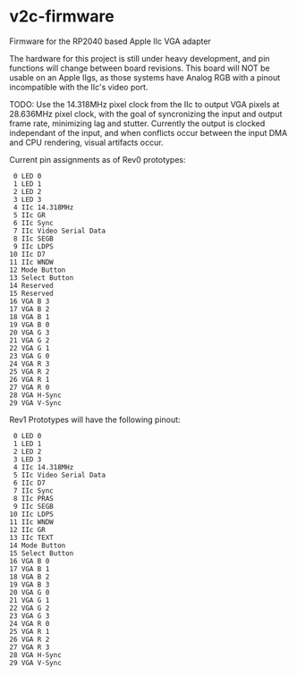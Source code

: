 # v2c-firmware
Firmware for the RP2040 based Apple IIc VGA adapter

The hardware for this project is still under heavy development, and pin functions will change between board revisions.
This board will NOT be usable on an Apple IIgs, as those systems have Analog RGB with a pinout incompatible with the IIc's video port.

TODO: Use the 14.318MHz pixel clock from the IIc to output VGA pixels at 28.636MHz pixel clock, with the goal of syncronizing the input and output frame rate, minimizing lag and stutter.  Currently the output is clocked independant of the input, and when conflicts occur between the input DMA and CPU rendering, visual artifacts occur.

Current pin assignments as of Rev0 prototypes:
```
 0 LED 0
 1 LED 1
 2 LED 2
 3 LED 3
 4 IIc 14.318MHz
 5 IIc GR
 6 IIc Sync
 7 IIc Video Serial Data
 8 IIc SEGB
 9 IIc LDPS
10 IIc D7
11 IIc WNDW
12 Mode Button
13 Select Button
14 Reserved
15 Reserved
16 VGA B 3
17 VGA B 2
18 VGA B 1
19 VGA B 0
20 VGA G 3
21 VGA G 2
22 VGA G 1
23 VGA G 0
24 VGA R 3
25 VGA R 2
26 VGA R 1
27 VGA R 0
28 VGA H-Sync
29 VGA V-Sync
```

Rev1 Prototypes will have the following pinout:
```
 0 LED 0
 1 LED 1
 2 LED 2
 3 LED 3
 4 IIc 14.318MHz
 5 IIc Video Serial Data
 6 IIc D7
 7 IIc Sync
 8 IIc PRAS
 9 IIc SEGB
10 IIc LDPS
11 IIc WNDW
12 IIc GR 
13 IIc TEXT
14 Mode Button
15 Select Button
16 VGA B 0
17 VGA B 1
18 VGA B 2
19 VGA B 3
20 VGA G 0
21 VGA G 1
22 VGA G 2
23 VGA G 3
24 VGA R 0
25 VGA R 1
26 VGA R 2
27 VGA R 3
28 VGA H-Sync
29 VGA V-Sync
```
